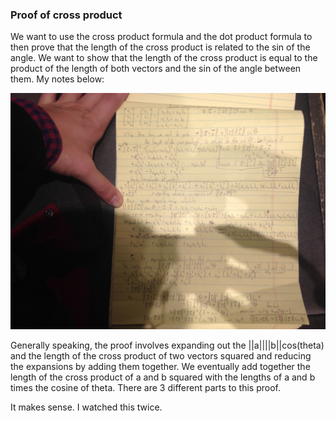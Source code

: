 ### Proof of cross product

We want to use the cross product formula and the dot product formula to then prove that the length of the cross product is related to the sin of the angle. We want to show that the length of the cross product is equal to the product of the length of both vectors and the sin of the angle between them. My notes below:

![lesson_20_1](lesson_20_1.jpeg)

Generally speaking, the proof involves expanding out the ||a||||b||cos(theta) and the length of the cross product of two vectors squared and reducing the expansions by adding them together. We eventually add together the length of the cross product of a and b squared with the lengths of a and b times the cosine of theta. There are 3 different parts to this proof.

It makes sense. I watched this twice.
